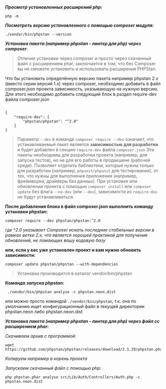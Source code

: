***Просмотр установленных расширений php:***

```
php -m
```

***Посмотреть версию установленного с помощью composer модуля:***

```
./vendor/bin/phpstan --version
```

***Установка пакета (например phpstan - линтер для php) через composer***:

> Отличие установки через composer и просто через скачанный файл с расширением phar, заключается в том, что без Composer вы не сможете установить и использовать расширения PHPStan.

Что бы установить определённую версию пакета например phpstan 2.x (вместо серии версий 1.x) через composer, необходимо добавить в файл composer.json проекта зависимость, указывающую на нужную версию. Для этого необходимо добавить следующий блок в раздел require-dev файла composer.json
```

{
    "require-dev": {
        "phpstan/phpstan": "^2.0"
    }
}
```

> Параметр `--dev` в команде `composer require --dev` означает, что устанавливаемый пакет является **зависимостью для разработки** и будет добавлен в секцию `require-dev` файла `composer.json` Эти пакеты необходимы для разработки проекта (например, для запуска тестов), но не для его работы в продакшене (рабочей среде). Позволяет отделить библиотеки, которые нужны только для разработки (например, `phpunit/phpunit` для тестирования), от тех, что нужны для выполнения приложения (например, фреймворки, драйверы баз данных). При установке или обновлении проекта с помощью `composer install` или `composer update` без флага `--no-dev` (или `--dev`), зависимости из `require-dev` не будут устанавливаться.

**После добавления блока в файл composer.json выполнить команду установки phpstan:**

```
composer require --dev phpstan/phpstan:^2.0
```
*где ^2.0 указывает Composer искать последние стабильные версии в рамках ветки 2.x, что является хорошей практикой для получения обновлений, не ломающих вашу кодовую базу*

**или, если у вас уже установлен проект и вам нужно обновить зависимости:**

```
composer update phpstan/phpstan --with-dependencies
```

> Установка производится в каталог vendor/bin/phpstan

***Команда запуска phpstan:***

```
 ./vendor/bin/phpstan analyse -c phpstan.neon.dist
```

или можно просто командой `./vendor/bin/phpstan`, т.к. она по умолчанию ищет конфигурационный файл в текущей директории phpstan.neon либо phpstan.neon.dist

***Установка пакета (например phpstan - линтер для php) через файл cс расширением phar:***

*Скачиваем архив с программой:*

```
wget https://github.com/phpstan/phpstan/releases/download/2.1.29/phpstan.phar
```

*Копируем например в корень проекта*

*Запускаем скачанный файл с помощью php:*

```
php phpstan.phar analyse src/Lib/Auth/Controllers/Auth.php -c phpstan.neon.dist
```